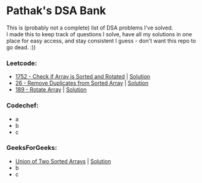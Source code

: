 # Pathak's DSA Bank
This is (probably not a complete) list of DSA problems I've solved.<br>
I made this to keep track of questions I solve, have all my solutions in one place for easy access, and stay consistent I guess - don't want this repo to go dead. :))

### Leetcode:
- <a href = "https://leetcode.com/problems/check-if-array-is-sorted-and-rotated/description/">1752 - Check if Array is Sorted and Rotated</a> | <a href = "https://github.com/adityapathakk/DSA-with-pathak/blob/main/Leetcode/1752-Check-If-Array-Is-Sorted-And-Rotated.py">Solution</a>
- <a href = "https://leetcode.com/problems/remove-duplicates-from-sorted-array/description/">26 - Remove Duplicates from Sorted Array</a> | <a href = "https://github.com/adityapathakk/DSA-with-pathak/blob/main/Leetcode/26-Remove-Duplicates-From-Sorted-Array.py">Solution</a>
- <a href = "https://leetcode.com/problems/rotate-array/description/">189 - Rotate Array</a> | <a href = "https://github.com/adityapathakk/DSA-with-pathak/blob/main/Leetcode/189-Rotate-Array.py">Solution</a>
 <a href = ""></a>


### Codechef:
- a
- b
- c

### GeeksForGeeks:
- <a href = "https://www.geeksforgeeks.org/problems/union-of-two-sorted-arrays-1587115621/1?utm_source=youtube&utm_medium=collab_striver_ytdescription&utm_campaign=union-of-two-sorted-arrays">Union of Two Sorted Arrays</a> | <a href = "https://github.com/adityapathakk/DSA-with-pathak/blob/main/GeeksForGeeks/Union-Of-Two-Sorted-Arrays.py">Solution</a>
- b
- c
